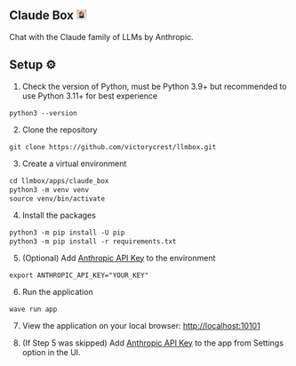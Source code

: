 <h2>Claude Box <img src="https://raw.githubusercontent.com/victorycrest/llmbox/main/logo/llmbox_1024.png" width="18px"></img></h2>
Chat with the Claude family of LLMs by Anthropic.

## Setup ⚙️
1. Check the version of Python, must be Python 3.9+ but recommended to use Python 3.11+ for best experience

```commandline
python3 --version
```

2. Clone the repository

```commandline
git clone https://github.com/victorycrest/llmbox.git
```

3. Create a virtual environment

```commandline
cd llmbox/apps/claude_box
python3 -m venv venv
source venv/bin/activate
```

4. Install the packages

```commandline
python3 -m pip install -U pip
python3 -m pip install -r requirements.txt
```

5. (Optional) Add [Anthropic API Key](https://console.anthropic.com/account/keys) to the environment

```commandline
export ANTHROPIC_API_KEY="YOUR_KEY"
```

6. Run the application

```commandline
wave run app
```

7. View the application on your local browser: [http://localhost:10101](http://localhost:10101)

8. (If Step 5 was skipped) Add [Anthropic API Key](https://console.anthropic.com/account/keys) to the app from Settings option in the UI.
